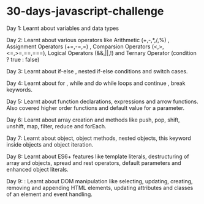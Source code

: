 # 30-days-javascript-challenge

Day 1: Learnt about variables and data types

Day 2: Learnt about various operators like Arithmetic (+,-,\*,/,%) , Assignment Operators (+=,-=,=) , Comparsion Operators (<,>,<=,>=,==,===), Logical Operators (&&,||,!) and Ternary Operator (condition ? true : false)

Day 3: Learnt about if-else , nested if-else conditions and switch cases.

Day 4: Learnt about for , while and do while loops and continue , break keywords.

Day 5: Learnt about function declarations, expressions and arrow functions. Also covered higher order functions and default value for a parameter.

Day 6: Learnt about array creation and methods like push, pop, shift, unshift, map, filter, reduce and forEach.

Day 7: Learnt about object, object methods, nested objects, this keyword inside objects and object iteration.

Day 8: Learnt about ES6+ features like template literals, destructuring of array and objects, spread and rest operators, default parameters and enhanced object literals.

Day 9: : Learnt about DOM manipulation like selecting, updating, creating, removing and appending HTML elements, updating attributes and classes of an element and event handling.
